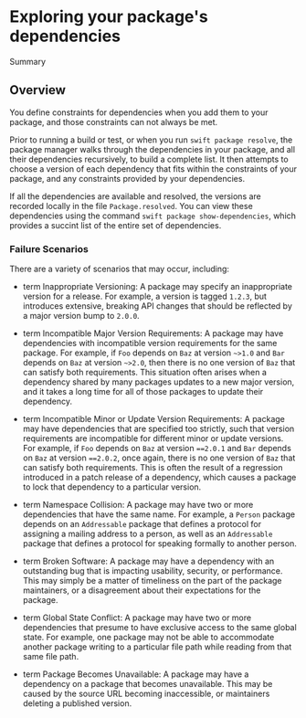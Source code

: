 # Exploring your package's dependencies

<!--@START_MENU_TOKEN@-->Summary<!--@END_MENU_TOKEN@-->

## Overview

You define constraints for dependencies when you add them to your package, and those constraints can not always be met.

<!-- link to CLI docs for swift package resolve -->
Prior to running a build or test, or when you run `swift package resolve`, the package manager walks through the dependencies in your package, and all their dependencies recursively, to build a complete list.
It then attempts to choose a version of each dependency that fits within the constraints of your package, and any constraints provided by your dependencies.

If all the dependencies are available and resolved, the versions are recorded locally in the file `Package.resolved`.
You can view these dependencies using the command `swift package show-dependencies`, which provides a succint list of the entire set of dependencies.
<!-- link to CLI docs for swift package show-dependencies -->

<!-- this should  q include some meaningful advice on how to identify and resolve the failure conditions -->

### Failure Scenarios

There are a variety of scenarios that may occur, including:

- term Inappropriate Versioning: A package may specify an inappropriate version for a release. 
  For example, a version is tagged `1.2.3`, but introduces extensive, breaking API changes that should be reflected by a major version bump to `2.0.0`.

- term Incompatible Major Version Requirements: A package may have dependencies with incompatible version requirements for the same package. 
  For example, if `Foo` depends on `Baz` at version `~>1.0` and `Bar` depends on `Baz` at version `~>2.0`, then there is no one version of `Baz` that can satisfy both requirements. 
  This situation often arises when a dependency shared by many packages updates to a new major version, and it takes a long time for all of those packages to update their dependency.

- term Incompatible Minor or Update Version Requirements: A package may have dependencies that are specified too strictly, such that version requirements are incompatible for different minor or update versions. 
  For example, if `Foo` depends on `Baz` at version `==2.0.1` and `Bar` depends on `Baz` at version `==2.0.2`, once again, there is no one version of `Baz` that can satisfy both requirements. 
  This is often the result of a regression introduced in a patch release of a dependency, which causes a package to lock that dependency to a particular version.

- term Namespace Collision: A package may have two or more dependencies that have the same name. 
  For example, a `Person` package depends on an `Addressable` package that defines a protocol for assigning a mailing address to a person, as well as an `Addressable` package that defines a protocol for speaking formally to another person.

- term Broken Software: A package may have a dependency with an outstanding bug that is impacting usability, security, or performance.
  This may simply be a matter of timeliness on the part of the package maintainers, or a disagreement about their expectations for the package.

- term Global State Conflict: A package may have two or more dependencies that presume to have exclusive access to the same global state.
  For example, one package may not be able to accommodate another package writing to a particular file path while reading from that same file path.

- term Package Becomes Unavailable: A package may have a dependency on a package that becomes unavailable.
  This may be caused by the source URL becoming inaccessible, or maintainers deleting a published version.
